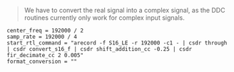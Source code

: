 > We have to convert the real signal into a complex signal, as the DDC routines currently only work for complex input signals. 


```
center_freq = 192000 / 2
samp_rate = 192000 / 4
start_rtl_command = "arecord -f S16_LE -r 192000 -c1 - | csdr through | csdr convert_s16_f | csdr shift_addition_cc -0.25 | csdr fir_decimate_cc 2 0.005"
format_conversion = ""
```



